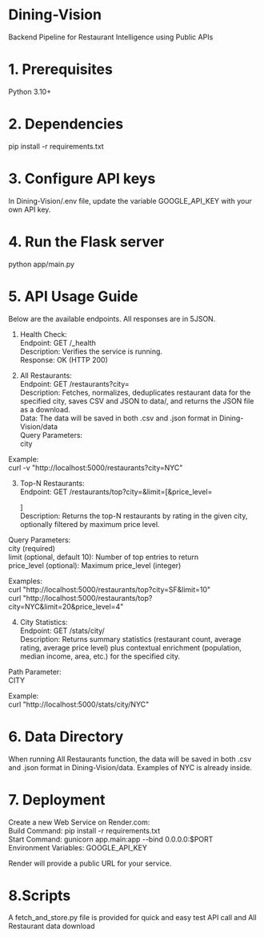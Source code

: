 # Dining-Vision
Backend Pipeline for Restaurant Intelligence using Public APIs

# 1. Prerequisites  
Python 3.10+

# 2. Dependencies
pip install -r requirements.txt

# 3. Configure API keys
In Dining-Vision/.env file, update the variable GOOGLE_API_KEY with your own API key.

# 4. Run the Flask server
python app/main.py

# 5. API Usage Guide
Below are the available endpoints. All responses are in 5JSON.

1) Health Check:  
Endpoint: GET /_health  
Description: Verifies the service is running.  
Response: OK (HTTP 200)  

3) All Restaurants:  
Endpoint: GET /restaurants?city=<CITY>  
Description: Fetches, normalizes, deduplicates restaurant data for the specified city, saves CSV and JSON to data/, and returns the JSON file as a download.  
Data: The data will be saved in both .csv and .json format in Dining-Vision/data  
Query Parameters:  
city  
  
Example:  
curl -v "http://localhost:5000/restaurants?city=NYC"  

3) Top-N Restaurants:  
Endpoint: GET /restaurants/top?city=<CITY>&limit=<N>[&price_level=<P>]  
Description: Returns the top-N restaurants by rating in the given city, optionally filtered by maximum price level.  
  
Query Parameters:  
city (required)  
limit (optional, default 10): Number of top entries to return  
price_level (optional): Maximum price_level (integer)  
  
Examples:  
curl "http://localhost:5000/restaurants/top?city=SF&limit=10"  
curl "http://localhost:5000/restaurants/top?city=NYC&limit=20&price_level=4"  
  
4) City Statistics:   
Endpoint: GET /stats/city/<CITY>  
Description: Returns summary statistics (restaurant count, average rating, average price level) plus contextual enrichment (population, median income, area, etc.) for the specified city.  
  
Path Parameter:  
CITY  

Example:  
curl "http://localhost:5000/stats/city/NYC"  
  
# 6. Data Directory
When running All Restaurants function, the data will be saved in both .csv and .json format in Dining-Vision/data. Examples of NYC is already inside.

# 7. Deployment
Create a new Web Service on Render.com:  
Build Command: pip install -r requirements.txt  
Start Command: gunicorn app.main:app --bind 0.0.0.0:$PORT  
Environment Variables: GOOGLE_API_KEY  
  
Render will provide a public URL for your service.  

# 8.Scripts
A fetch_and_store.py file is provided for quick and easy test API call and All Restaurant data download
